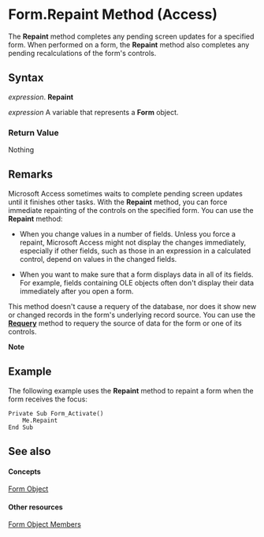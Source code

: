 
# Form.Repaint Method (Access)

The  **Repaint** method completes any pending screen updates for a specified form. When performed on a form, the **Repaint** method also completes any pending recalculations of the form's controls.


## Syntax

 _expression_. **Repaint**

 _expression_ A variable that represents a **Form** object.


### Return Value

Nothing


## Remarks

Microsoft Access sometimes waits to complete pending screen updates until it finishes other tasks. With the  **Repaint** method, you can force immediate repainting of the controls on the specified form. You can use the **Repaint** method:


- When you change values in a number of fields. Unless you force a repaint, Microsoft Access might not display the changes immediately, especially if other fields, such as those in an expression in a calculated control, depend on values in the changed fields.
    
- When you want to make sure that a form displays data in all of its fields. For example, fields containing OLE objects often don't display their data immediately after you open a form.
    
This method doesn't cause a requery of the database, nor does it show new or changed records in the form's underlying record source. You can use the  **[Requery](26d8d784-9348-6301-9bef-569d15668a0e.md)** method to requery the source of data for the form or one of its controls.


 **Note**  


## Example

The following example uses the  **Repaint** method to repaint a form when the form receives the focus:


```
Private Sub Form_Activate() 
    Me.Repaint 
End Sub
```


## See also


#### Concepts


[Form Object](72ef9219-142b-b690-b696-3eba9a5d4522.md)
#### Other resources


[Form Object Members](e1976b58-28ca-8f76-cdf3-6732cb06ce6c.md)